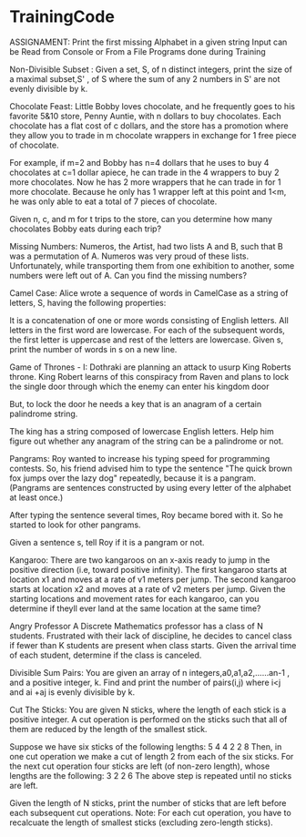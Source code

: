 # TrainingCode

ASSIGNAMENT:
  Print the first missing Alphabet in a given string
  Input can be Read from Console or From a File
Programs done during Training


Non-Divisible Subset : 
  Given a set, S, of n distinct integers, print the size of a maximal subset,S' , of S where the sum of any 2 numbers in S' are not evenly divisible by k.

Chocolate Feast:
  Little Bobby loves chocolate, and he frequently goes to his favorite 5&10 store, Penny Auntie, with n dollars to buy chocolates. Each chocolate has a flat cost of c dollars, and the store has a promotion where they allow you to trade in m chocolate wrappers in exchange for 1 free piece of chocolate.

  For example, if m=2 and Bobby has n=4 dollars that he uses to buy 4 chocolates at c=1 dollar apiece, he can trade in the 4 wrappers to buy 2 more chocolates. Now he has 2 more wrappers that he can trade in for 1 more chocolate. Because he only has 1 wrapper left at this point and 1<m, he was only able to eat a total of 7 pieces of chocolate.

  Given n, c, and m for t trips to the store, can you determine how many chocolates Bobby eats during each trip?

Missing Numbers:
  Numeros, the Artist, had two lists A and B, such that B was a permutation of A. Numeros was very proud of these lists. Unfortunately, while transporting them from one exhibition to another, some numbers were left out of A. Can you find the missing numbers?

Camel Case:
  Alice wrote a sequence of words in CamelCase as a string of letters, S, having the following properties:

  It is a concatenation of one or more words consisting of English letters.
  All letters in the first word are lowercase.
  For each of the subsequent words, the first letter is uppercase and rest of the letters are lowercase.
Given s, print the number of words in s on a new line.

Game of Thrones - I:
  Dothraki are planning an attack to usurp King Roberts throne. King Robert learns of this conspiracy from Raven and plans to lock the single door through which the enemy can enter his kingdom door
  
  But, to lock the door he needs a key that is an anagram of a certain palindrome string.

  The king has a string composed of lowercase English letters. Help him figure out whether any anagram of the string can be a palindrome or not.

Pangrams:
  Roy wanted to increase his typing speed for programming contests. So, his friend advised him to type the sentence "The quick brown fox jumps over the lazy dog" repeatedly, because it is a pangram. (Pangrams are sentences constructed by using every letter of the alphabet at least once.)

  After typing the sentence several times, Roy became bored with it. So he started to look for other pangrams.

  Given a sentence s, tell Roy if it is a pangram or not.

Kangaroo:
  There are two kangaroos on an x-axis ready to jump in the positive direction (i.e, toward positive infinity). The first kangaroo starts at location x1 and moves at a rate of v1 meters per jump. The second kangaroo starts at location x2 and moves at a rate of v2 meters per jump. Given the starting locations and movement rates for each kangaroo, can you determine if theyll ever land at the same location at the same time?
  
Angry Professor
  A Discrete Mathematics professor has a class of N students. Frustrated with their lack of discipline, he decides to cancel class if fewer than K students are present when class starts.
  Given the arrival time of each student, determine if the class is canceled.

Divisible Sum Pairs:
  You are given an array of n integers,a0,a1,a2,......an-1 , and a positive integer, k. Find and print the number of pairs(i,j) where i<j and ai +aj is evenly divisible by k.

Cut The Sticks:
  You are given N sticks, where the length of each stick is a positive integer. A cut operation is performed on the sticks such that all of them are reduced by the length of the smallest stick.

  Suppose we have six sticks of the following lengths:
          5 4 4 2 2 8
  Then, in one cut operation we make a cut of length 2 from each of the six sticks. For the next cut operation four sticks are left (of non-zero length), whose lengths are the following: 
          3 2 2 6
  The above step is repeated until no sticks are left.

  Given the length of N sticks, print the number of sticks that are left before each subsequent cut operations.
    Note: For each cut operation, you have to recalcuate the length of smallest sticks (excluding zero-length sticks).
    
    
  
